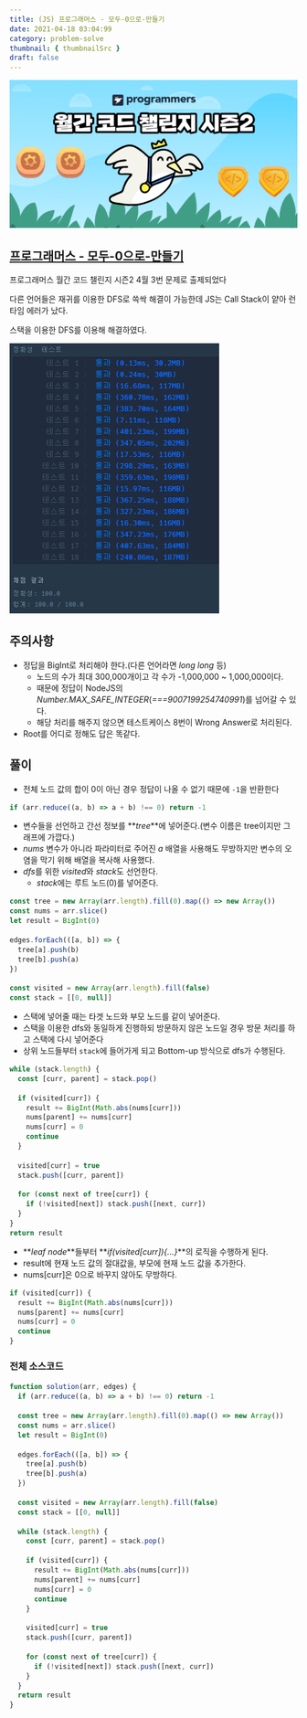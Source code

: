 ```yaml
---
title: (JS) 프로그래머스 - 모두-0으로-만들기
date: 2021-04-18 03:04:99
category: problem-solve
thumbnail: { thumbnailSrc }
draft: false
---
```


![picture 1](images/2021-04-18/0324.png)

## [프로그래머스 - 모두-0으로-만들기](https://programmers.co.kr/learn/courses/30/lessons/76503)

프로그래머스 월간 코드 챌린지 시즌2 4월 3번 문제로 출제되었다

다른 언어들은 재귀를 이용한 DFS로 쓱싹 해결이 가능한데 JS는 Call Stack이 얕아 런타임 에러가 났다.

스택을 이용한 DFS를 이용해 해결하였다.

![picture 2](images/2021-04-18/0350.png)

## 주의사항

- 정답을 BigInt로 처리해야 한다.(다른 언어라면 _long long_ 등)
  - 노드의 수가 최대 300,000개이고 각 수가 -1,000,000 ~ 1,000,000이다.
  - 때문에 정답이 NodeJS의 _Number.MAX_SAFE_INTEGER_(_===9007199254740991_)를 넘어갈 수 있다.
  - 해당 처리를 해주지 않으면 테스트케이스 8번이 Wrong Answer로 처리된다.
- Root를 어디로 정해도 답은 똑같다.

## 풀이

- 전체 노드 값의 합이 0이 아닌 경우 정답이 나올 수 없기 때문에 `-1`을 반환한다

```js
if (arr.reduce((a, b) => a + b) !== 0) return -1
```

- 변수들을 선언하고 간선 정보를 **_tree_**에 넣어준다.(변수 이름은 tree이지만 그래프에 가깝다.)
- _nums_ 변수가 아니라 파라미터로 주어진 _a_ 배열을 사용해도 무방하지만 변수의 오염을 막기 위해 배열을 복사해 사용했다.
- *dfs*를 위한 *visited*와 *stack*도 선언한다.
  - *stack*에는 루트 노드(0)를 넣어준다.

```js
const tree = new Array(arr.length).fill(0).map(() => new Array())
const nums = arr.slice()
let result = BigInt(0)

edges.forEach(([a, b]) => {
  tree[a].push(b)
  tree[b].push(a)
})

const visited = new Array(arr.length).fill(false)
const stack = [[0, null]]
```

- 스택에 넣어줄 때는 타겟 노드와 부모 노드를 같이 넣어준다.
- 스택을 이용한 dfs와 동일하게 진행하되 방문하지 않은 노드일 경우 방문 처리를 하고 스택에 다시 넣어준다
- 상위 노드들부터 `stack`에 들어가게 되고 Bottom-up 방식으로 dfs가 수행된다.

```js
while (stack.length) {
  const [curr, parent] = stack.pop()

  if (visited[curr]) {
    result += BigInt(Math.abs(nums[curr]))
    nums[parent] += nums[curr]
    nums[curr] = 0
    continue
  }

  visited[curr] = true
  stack.push([curr, parent])

  for (const next of tree[curr]) {
    if (!visited[next]) stack.push([next, curr])
  }
}
return result
```

- **_leaf node_**들부터 **_if(visited[curr]){...}_**의 로직을 수행하게 된다.
- result에 현재 노드 값의 절대값을, 부모에 현재 노드 값을 추가한다.
- nums[curr]은 0으로 바꾸지 않아도 무방하다.

```js
if (visited[curr]) {
  result += BigInt(Math.abs(nums[curr]))
  nums[parent] += nums[curr]
  nums[curr] = 0
  continue
}
```

### 전체 소스코드

```js
function solution(arr, edges) {
  if (arr.reduce((a, b) => a + b) !== 0) return -1

  const tree = new Array(arr.length).fill(0).map(() => new Array())
  const nums = arr.slice()
  let result = BigInt(0)

  edges.forEach(([a, b]) => {
    tree[a].push(b)
    tree[b].push(a)
  })

  const visited = new Array(arr.length).fill(false)
  const stack = [[0, null]]

  while (stack.length) {
    const [curr, parent] = stack.pop()

    if (visited[curr]) {
      result += BigInt(Math.abs(nums[curr]))
      nums[parent] += nums[curr]
      nums[curr] = 0
      continue
    }

    visited[curr] = true
    stack.push([curr, parent])

    for (const next of tree[curr]) {
      if (!visited[next]) stack.push([next, curr])
    }
  }
  return result
}
```
